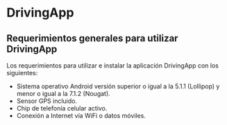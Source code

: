 # DrivingApp

## Requerimientos generales para utilizar DrivingApp
Los requerimientos para utilizar e instalar la aplicación DrivingApp con los siguientes:

- Sistema operativo Android versión superior o igual a la 5.1.1 (Lollipop) y menor o igual a la 7.1.2 (Nougat).
- Sensor GPS incluido.
- Chip de telefonía celular activo.
- Conexión a Internet vía WiFi o datos móviles.




